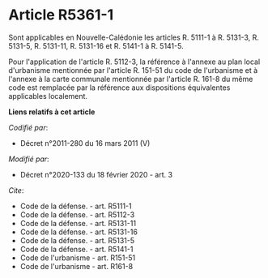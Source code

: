 # Article R5361-1

Sont applicables en Nouvelle-Calédonie les articles R. 5111-1 à R. 5131-3, R. 5131-5, R. 5131-11, R. 5131-16 et R. 5141-1 à
R. 5141-5. 

Pour l'application de l'article R. 5112-3, la référence à l'annexe au plan local d'urbanisme mentionnée par l'article R.
151-51 du code de l'urbanisme et à l'annexe à la carte communale mentionnée par l'article R. 161-8 du même code est remplacée
par la référence aux dispositions équivalentes applicables localement.

**Liens relatifs à cet article**

_Codifié par_:

  - Décret n°2011-280 du 16 mars 2011 (V)

_Modifié par_:

  - Décret n°2020-133 du 18 février 2020 - art. 3

_Cite_:

  - Code de la défense. - art. R5111-1
  - Code de la défense. - art. R5112-3
  - Code de la défense. - art. R5131-11
  - Code de la défense. - art. R5131-16
  - Code de la défense. - art. R5131-5
  - Code de la défense. - art. R5141-1
  - Code de l'urbanisme - art. R151-51
  - Code de l'urbanisme - art. R161-8
